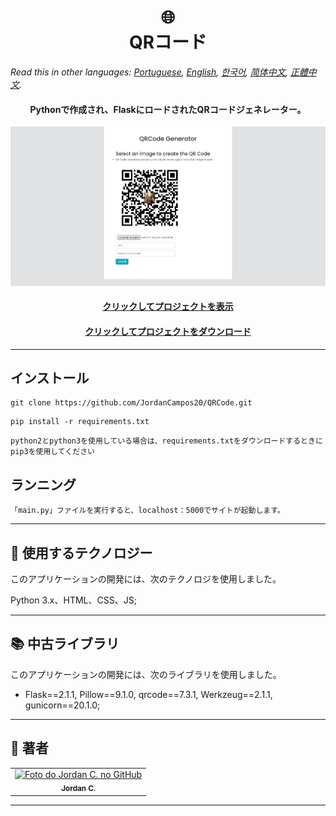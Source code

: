 <h1 align="center">
  🌐️<br>QRコード
</h1>

*Read this in other languages: [Portuguese](readme.pt.md), [English](readme.md), [한국어](readme.ko.md), [简体中文](readme.zh-cn.md), [正體中文](readme.zh-tw.md).*

<h4 align="center">
  Pythonで作成され、FlaskにロードされたQRコードジェネレーター。
</h4>

<p align="center"><img src="Images/preview.png" alt="プロジェクトの最終結果"></p>

<h4 align="center"><a href="https://webqrcodegenerator.herokuapp.com">クリックしてプロジェクトを表示</a></h4>
<h4 align="center"><a href="https://github.com/JordanCampos20/QRCode/archive/refs/heads/main.zip">クリックしてプロジェクトをダウンロード</a></h4>

---

## インストール
```
git clone https://github.com/JordanCampos20/QRCode.git
```
```
pip install -r requirements.txt
```

```
python2とpython3を使用している場合は、requirements.txtをダウンロードするときにpip3を使用してください
```

## ランニング

```
「main.py」ファイルを実行すると、localhost：5000でサイトが起動します。
```

---

## 💼 使用するテクノロジー
このアプリケーションの開発には、次のテクノロジを使用しました。

Python 3.x、HTML、CSS、JS;

---

## 📚 中古ライブラリ
このアプリケーションの開発には、次のライブラリを使用しました。

- Flask==2.1.1, Pillow==9.1.0, qrcode==7.3.1, Werkzeug==2.1.1, gunicorn==20.1.0;

---

## 🦄 著者<br>
<table>
  <tr>
    <td align="center">
      <a href="https://github.com/JordanCampos20">
        <img src="https://avatars.githubusercontent.com/u/85715358" width="100px;" alt="Foto do Jordan C. no GitHub"/><br>
        <sub>
          <b>Jordan C.</b>
        </sub>
      </a>
    </td>
  </tr>
</table>

---
